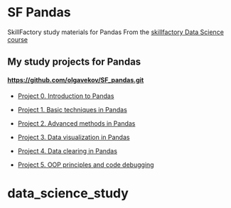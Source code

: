 # SF Pandas
SkillFactory study materials for Pandas
From the [skillfactory Data Science course](https://skillfactory.ru/data-scientist)

## My study projects for Pandas 
#### https://github.com/olgavekov/SF_pandas.git



* [Project 0. Introduction to Pandas](https://github.com/olgavekov/SF_pandas/tree/Project_0)

* [Project 1. Basic techniques in Pandas](https://github.com/olgavekov/SF_pandas/tree/Project_1)
* [Project 2. Advanced methods in Pandas](https://github.com/olgavekov/SF_pandas/tree/Project_2)
* [Project 3. Data visualization in Pandas](https://github.com/olgavekov/SF_pandas/tree/Project_3)
* [Project 4. Data clearing in Pandas](https://github.com/olgavekov/SF_pandas/tree/Project_4)
* [Project 5. OOP principles and code debugging](https://github.com/olgavekov/SF_pandas/tree/Project_5)


# data_science_study